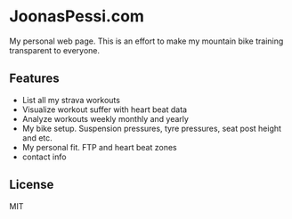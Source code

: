 JoonasPessi.com
===============

My personal web page. This is an effort to make my mountain bike training transparent to everyone.

## Features

- List all my strava workouts
- Visualize workout suffer with heart beat data
- Analyze workouts weekly monthly and yearly
- My bike setup. Suspension pressures, tyre pressures, seat post height and etc.
- My personal fit. FTP and heart beat zones
- contact info

## License

MIT
